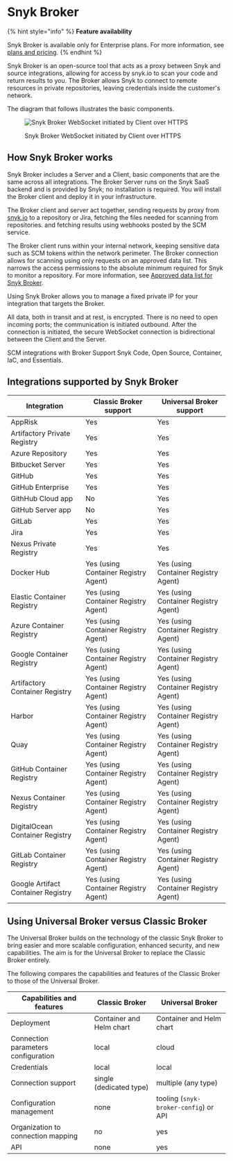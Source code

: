 # Snyk Broker

{% hint style="info" %}
**Feature availability**

Snyk Broker is available only for Enterprise plans. For more information, see [plans and pricing](https://snyk.io/plans/).
{% endhint %}

Snyk Broker is an open-source tool that acts as a proxy between Snyk and source integrations, allowing for access by snyk.io to scan your code and return results to you. The Broker allows Snyk to connect to remote resources in private repositories, leaving credentials inside the customer's network.

The diagram that follows illustrates the basic components.

<figure><img src="../../.gitbook/assets/Snyk Broker diagram.png" alt="Snyk Broker WebSocket initiated by Client over HTTPS"><figcaption><p>Snyk Broker WebSocket initiated by Client over HTTPS</p></figcaption></figure>

## How Snyk Broker works

Snyk Broker includes a Server and a Client, basic components that are the same across all integrations. The Broker Server runs on the Snyk SaaS backend and is provided by Snyk; no installation is required. You will install the Broker client and deploy it in your infrastructure.

The Broker client and server act together, sending requests by proxy from [snyk.io](http://snyk.io/) to a repository or Jira, fetching the files needed for scanning from repositories. and fetching results using webhooks posted by the SCM service.

The Broker client runs within your internal network, keeping sensitive data such as SCM tokens within the network perimeter. The Broker connection allows for scanning using only requests on an approved data list. This narrows the access permissions to the absolute minimum required for Snyk to monitor a repository. For more information, see [Approved data list for Snyk Broker](broker-inbound-and-outbound-connections-and-allowed-requests.md#approved-data-list-for-snyk-broker).

Using Snyk Broker allows you to manage a fixed private IP for your integration that targets the Broker.

All data, both in transit and at rest, is encrypted. There is no need to open incoming ports; the communication is initiated outbound. After the connection is initiated, the secure WebSocket connection is bidirectional between the Client and the Server.

SCM integrations with Broker Support Snyk Code, Open Source, Container, IaC, and Essentials.

## Integrations supported by Snyk Broker

| Integration                        | Classic Broker support               | Universal Broker support             |
| ---------------------------------- | ------------------------------------ | ------------------------------------ |
| AppRisk                            | Yes                                  | Yes                                  |
| Artifactory Private Registry       | Yes                                  | Yes                                  |
| Azure Repository                   | Yes                                  | Yes                                  |
| Bitbucket Server                   | Yes                                  | Yes                                  |
| GitHub                             | Yes                                  | Yes                                  |
| GitHub Enterprise                  | Yes                                  | Yes                                  |
| GithHub Cloud app                  | No                                   | Yes                                  |
| GitHub Server app                  | No                                   | Yes                                  |
| GitLab                             | Yes                                  | Yes                                  |
| Jira                               | Yes                                  | Yes                                  |
| Nexus Private Registry             | Yes                                  | Yes                                  |
| Docker Hub                         | Yes (using Container Registry Agent) | Yes (using Container Registry Agent) |
| Elastic Container Registry         | Yes (using Container Registry Agent) | Yes (using Container Registry Agent) |
| Azure Container Registry           | Yes (using Container Registry Agent) | Yes (using Container Registry Agent) |
| Google Container Registry          | Yes (using Container Registry Agent) | Yes (using Container Registry Agent) |
| Artifactory Container Registry     | Yes (using Container Registry Agent) | Yes (using Container Registry Agent) |
| Harbor                             | Yes (using Container Registry Agent) | Yes (using Container Registry Agent) |
| Quay                               | Yes (using Container Registry Agent) | Yes (using Container Registry Agent) |
| GitHub Container Registry          | Yes (using Container Registry Agent) | Yes (using Container Registry Agent) |
| Nexus Container Registry           | Yes (using Container Registry Agent) | Yes (using Container Registry Agent) |
| DigitalOcean Container Registry    | Yes (using Container Registry Agent) | Yes (using Container Registry Agent) |
| GitLab Container Registry          | Yes (using Container Registry Agent) | Yes (using Container Registry Agent) |
| Google Artifact Container Registry | Yes (using Container Registry Agent) | Yes (using Container Registry Agent) |

## Using Universal Broker versus Classic Broker

The Universal Broker builds on the technology of the classic Snyk Broker to bring easier and more scalable configuration, enhanced security, and new capabilities. The aim is for the Universal Broker to replace the Classic Broker entirely.

The following compares the capabilities and features of the Classic Broker to those of the Universal Broker.

| Capabilities and features           | Classic Broker           | Universal Broker                      |
| ----------------------------------- | ------------------------ | ------------------------------------- |
| Deployment                          | Container and Helm chart | Container and Helm chart              |
| Connection parameters configuration | local                    | cloud                                 |
| Credentials                         | local                    | local                                 |
| Connection support                  | single (dedicated type)  | multiple (any type)                   |
| Configuration management            | none                     | tooling (`snyk-broker-config`) or API |
| Organization to connection mapping  | no                       | yes                                   |
| API                                 | none                     | yes                                   |
